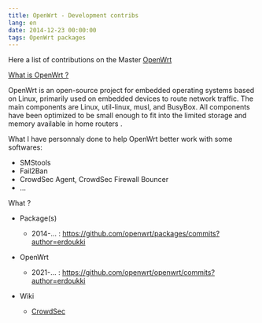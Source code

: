 ```yaml
---
title: OpenWrt - Development contribs
lang: en
date: 2014-12-23 00:00:00
tags: OpenWrt packages
---
```


Here a list of contributions on the Master [OpenWrt](https://openwrt.org/)

[What is OpenWrt ?](https://en.wikipedia.org/wiki/OpenWrt)

OpenWrt is an open-source project for embedded operating systems based on Linux, primarily used on embedded devices to route network traffic. The main components are Linux, util-linux, musl, and BusyBox. All components have been optimized to be small enough to fit into the limited storage and memory available in home routers	. 

What I have personnaly done to help OpenWrt better work with some softwares:
- SMStools
- Fail2Ban
- CrowdSec Agent, CrowdSec Firewall Bouncer
- ...

What ?

- Package(s)
  - 2014-... : https://github.com/openwrt/packages/commits?author=erdoukki
- OpenWrt
  - 2021-... : https://github.com/openwrt/openwrt/commits?author=erdoukki

- Wiki
  - [CrowdSec](https://openwrt.org/docs/guide-user/services/crowdsec)